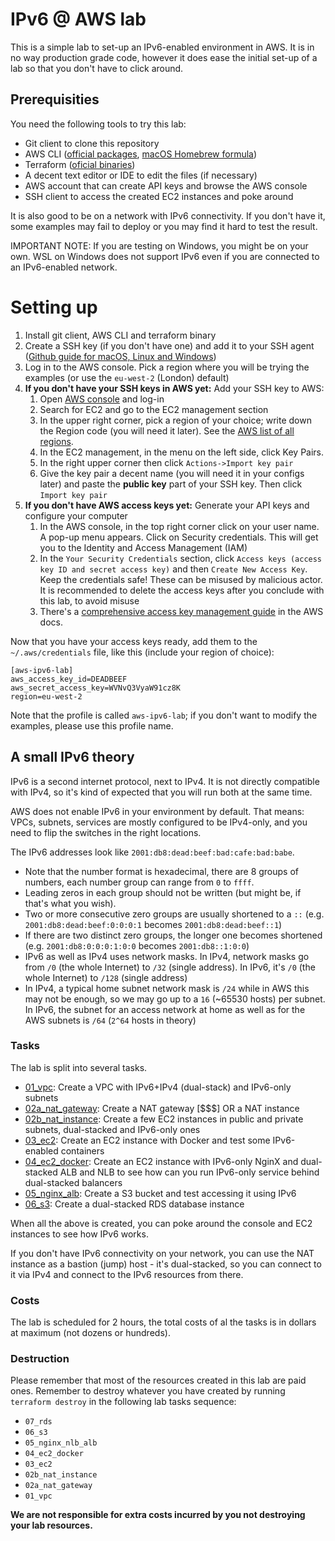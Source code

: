 # IPv6 @ AWS lab

This is a simple lab to set-up an IPv6-enabled environment in AWS. It is in no way production grade code, however it does ease the initial set-up of a lab so that you don't have to click around.

## Prerequisities

You need the following tools to try this lab:

- Git client to clone this repository
- AWS CLI ([official packages](https://docs.aws.amazon.com/cli/latest/userguide/getting-started-install.html), [macOS Homebrew formula](https://formulae.brew.sh/formula/awscli))
- Terraform ([oficial binaries](https://learn.hashicorp.com/tutorials/terraform/install-cli))
- A decent text editor or IDE to edit the files (if necessary)
- AWS account that can create API keys and browse the AWS console
- SSH client to access the created EC2 instances and poke around

It is also good to be on a network with IPv6 connectivity. If you don't have it, some examples may fail to deploy or you may find it hard to test the result.

IMPORTANT NOTE: If you are testing on Windows, you might be on your own. WSL on Windows does not support IPv6 even if you are connected to an IPv6-enabled network.

# Setting up

1. Install git client, AWS CLI and terraform binary
2. Create a SSH key (if you don't have one) and add it to your SSH agent ([Github guide for macOS, Linux and Windows](https://docs.github.com/en/authentication/connecting-to-github-with-ssh/generating-a-new-ssh-key-and-adding-it-to-the-ssh-agent))
3. Log in to the AWS console. Pick a region where you will be trying the examples (or use the `eu-west-2` (London) default)
4. **If you don't have your SSH keys in AWS yet:** Add your SSH key to AWS:
   1. Open [AWS console](https://console.aws.amazon.com/console/home) and log-in
   2. Search for EC2 and go to the EC2 management section
   3. In the upper right corner, pick a region of your choice; write down the Region code (you will need it later). See the [AWS list of all regions](https://docs.aws.amazon.com/AWSEC2/latest/UserGuide/using-regions-availability-zones.html).
   4. In the EC2 management, in the menu on the left side, click Key Pairs.
   5. In the right upper corner then click `Actions->Import key pair`
   6. Give the key pair a decent name (you will need it in your configs later) and paste the **public key** part of your SSH key. Then click `Import key pair`
5. **If you don't have AWS access keys yet:** Generate your API keys and configure your computer
   1. In the AWS console, in the top right corner click on your user name. A pop-up menu appears. Click on Security credentials. This will get you to the Identity and Access Management (IAM)
   2. In the `Your Security Credentials` section, click `Access keys (access key ID and secret access key)` and then `Create New Access Key`. Keep the credentials safe! These can be misused by malicious actor. It is recommended to delete the access keys after you conclude with this lab, to avoid misuse
   3. There's a [comprehensive access key management guide](https://docs.aws.amazon.com/IAM/latest/UserGuide/id_credentials_access-keys.html#Using_CreateAccessKey) in the AWS docs.

Now that you have your access keys ready, add them to the `~/.aws/credentials` file, like this (include your region of choice):
```aidl
[aws-ipv6-lab]
aws_access_key_id=DEADBEEF
aws_secret_access_key=WVNvQ3VyaW91cz8K
region=eu-west-2
```

Note that the profile is called `aws-ipv6-lab`; if you don't want to modify the examples, please use this profile name.

## A small IPv6 theory

IPv6 is a second internet protocol, next to IPv4. It is not directly compatible with IPv4, so it's kind of expected that you will run both at the same time.

AWS does not enable IPv6 in your environment by default. That means: VPCs, subnets, services are mostly configured to be IPv4-only, and you need to flip the switches in the right locations.

The IPv6 addresses look like `2001:db8:dead:beef:bad:cafe:bad:babe`.
- Note that the number format is hexadecimal, there are 8 groups of numbers, each number group can range from `0` to `ffff`.
- Leading zeros in each group should not be written (but might be, if that's what you wish).
- Two or more consecutive zero groups are usually shortened to a `::` (e.g. `2001:db8:dead:beef:0:0:0:1` becomes `2001:db8:dead:beef::1`)
- If there are two distinct zero groups, the longer one becomes shortened (e.g. `2001:db8:0:0:0:1:0:0` becomes `2001:db8::1:0:0`)
- IPv6 as well as IPv4 uses network masks. In IPv4, network masks go from `/0` (the whole Internet) to `/32` (single address). In IPv6, it's `/0` (the whole Internet) to `/128` (single address)
- In IPv4, a typical home subnet network mask is `/24` while in AWS this may not be enough, so we may go up to a `16` (~65530 hosts) per subnet. In IPv6, the subnet for an access network at home as well as for the AWS subnets is `/64` (`2^64` hosts in theory)

### Tasks
The lab is split into several tasks.

- [01_vpc](01_vpc/README.md): Create a VPC with IPv6+IPv4 (dual-stack) and IPv6-only subnets
- [02a_nat_gateway](02a_nat_gateway/README.md): Create a NAT gateway [$$$] OR a NAT instance
- [02b_nat_instance](02b_nat_instance/README.md): Create a few EC2 instances in public and private subnets, dual-stacked and IPv6-only ones
- [03_ec2](03_ec2/README.md): Create an EC2 instance with Docker and test some IPv6-enabled containers
- [04_ec2_docker](04_ec2_docker/README.md): Create an EC2 instance with IPv6-only NginX and dual-stacked ALB and NLB to see how can you run IPv6-only service behind dual-stacked balancers
- [05_nginx_alb](05_nginx_alb/README.md): Create a S3 bucket and test accessing it using IPv6
- [06_s3](06_s3/README.md): Create a dual-stacked RDS database instance

When all the above is created, you can poke around the console and EC2 instances to see how IPv6 works.

If you don't have IPv6 connectivity on your network, you can use the NAT instance as a bastion (jump) host - it's dual-stacked, so you can connect to it via IPv4 and connect to the IPv6 resources from there.

### Costs

The lab is scheduled for 2 hours, the total costs of al the tasks is in dollars at maximum (not dozens or hundreds).

### Destruction

Please remember that most of the resources created in this lab are paid ones. Remember to destroy whatever you have created by running `terraform destroy` in the following lab tasks sequence:
- `07_rds`
- `06_s3`
- `05_nginx_nlb_alb`
- `04_ec2_docker`
- `03_ec2`
- `02b_nat_instance`
- `02a_nat_gateway`
- `01_vpc`

**We are not responsible for extra costs incurred by you not destroying your lab resources.**
